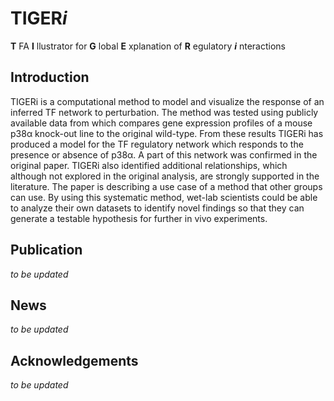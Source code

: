 # **T****I****G****E****R**_**i**_ #
**T**
FA
**I**
llustrator for
**G**
lobal
**E**
xplanation of
**R**
egulatory
_**i**_
nteractions<br />

##  ##
## Introduction ##

TIGERi is a computational method to model and visualize the response of an inferred TF network to perturbation. The method was tested using publicly available data from which compares gene expression profiles of a mouse p38α knock-out line to the original wild-type. From these results TIGERi has produced a model for the TF regulatory network which responds to the presence or absence of p38α. A part of this network was confirmed in the original paper. TIGERi also identified additional relationships, which although not explored in the original analysis, are strongly supported in the literature. The paper is describing a use case of a method that other groups can use. By using this systematic method, wet-lab scientists could be able to analyze their own datasets to identify novel findings so that they can generate a testable hypothesis for further in vivo experiments.


## Publication ##
_to be updated_


## News ##
_to be updated_


## Acknowledgements ##
_to be updated_